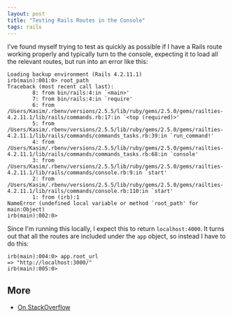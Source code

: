 ```yaml
---
layout: post
title: "Testing Rails Routes in the Console"
tags: rails
---
```


I've found myself trying to test as quickly as possible if I have a
Rails route working properly and typically turn to the console,
expecting it to load all the relevant routes, but run into an error
like this:

```
Loading backup environment (Rails 4.2.11.1)
irb(main):001:0> root_path
Traceback (most recent call last):
        8: from bin/rails:4:in `<main>'
        7: from bin/rails:4:in `require'
        6: from /Users/Kasim/.rbenv/versions/2.5.5/lib/ruby/gems/2.5.0/gems/railties-4.2.11.1/lib/rails/commands.rb:17:in `<top (required)>'
        5: from /Users/Kasim/.rbenv/versions/2.5.5/lib/ruby/gems/2.5.0/gems/railties-4.2.11.1/lib/rails/commands/commands_tasks.rb:39:in `run_command!'
        4: from /Users/Kasim/.rbenv/versions/2.5.5/lib/ruby/gems/2.5.0/gems/railties-4.2.11.1/lib/rails/commands/commands_tasks.rb:68:in `console'
        3: from /Users/Kasim/.rbenv/versions/2.5.5/lib/ruby/gems/2.5.0/gems/railties-4.2.11.1/lib/rails/commands/console.rb:9:in `start'
        2: from /Users/Kasim/.rbenv/versions/2.5.5/lib/ruby/gems/2.5.0/gems/railties-4.2.11.1/lib/rails/commands/console.rb:110:in `start'
        1: from (irb):1
NameError (undefined local variable or method `root_path' for main:Object)
irb(main):002:0> 
```

Since I'm running this locally, I expect this to return `localhost:4000`. It turns out that all the routes are included under the `app` object, so instead I have to do this:

```
irb(main):004:0> app.root_url
=> "http://localhost:3000/"
irb(main):005:0> 
```

## More

* [On StackOverflow](https://stackoverflow.com/questions/1397644/testing-routes-in-the-console)



